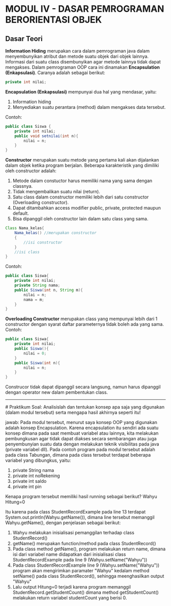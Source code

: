 # MODUL IV - DASAR PEMROGRAMAN BERORIENTASI OBJEK
## Dasar Teori

**Information Hiding** merupakan cara dalam pemrograman java dalam menyembunyikan atribut dan metode suatu objek dari objek lainnya. Informasi dari suatu class disembunyikan agar metode lainnya tidak dapat mengakses. Dalam pemrograman OOP cara ini dinamakan **Encapsulation (Enkapsulasi)**. Caranya adalah sebagai berikut:
```java
private int nilai;
```
**Encapsulation (Enkapsulasi)** mempunyai dua hal yang mendasar, yaitu:
1.  Information hiding
2.  Menyediakan suatu perantara (method) dalam mengakses data tersebut.

Contoh:
```java
public class Siswa {
    private int nilai;
    public void setnilai(int n){
        nilai = n;
    }
}
```
**Constructor** merupakan suatu metode yang pertama kali akan dijalankan dalam objek ketika program berjalan. Beberapa karakteristik yang dimiliki oleh constructor adalah:
1.  Metode dalam constuctor harus memiliki nama yang sama dengan classnya.
2.  Tidak mengembalikan suatu nilai (return).
3.  Satu class dalam constructor memiliki lebih dari satu constructor (Overloading constructor).
4.  Dapat ditambahkan access modifier public, private, protected maupun default.
5.  Bisa dipanggil oleh constructor lain dalam satu class yang sama.


```java
Class Nama_kelas{
    Nama_kelas() //merupakan constructor
    {
        //isi constructor
    }
    //isi class
}
```
Contoh:
```java
public class Siswa{
    private int nilai;
    private String nama;
    public Siswa(int n, String m){
        nilai = n;
        nama = m;
    }
}
```

**Overloading Constructor** merupakan class yang mempunyai lebih dari 1 constructor dengan syarat daftar parameternya tidak boleh ada yang sama. 
Contoh:
```java
public class Siswa{
    private int nilai;
    public Siswa(){
        nilai = 0;
    }
    public Siswa(int n){
        nilai = n;
    }
}
```
Construcor tidak dapat dipanggil secara langsung, namun harus dipanggil dengan operator new dalam pembentukan class.
<hr>
# Praktikum
Soal:
Analisislah dan tentukan konsep apa saja yang digunakan (dalam modul tersebut) serta mengapa hasil akhirnya seperti itu!

jawab:
Pada modul tersebut, menurut saya konsep OOP yang digunakan adalah konsep Encapsulation. Karena encapsulation itu sendiri ada suatu konsep dimana pada saat membuat variabel atau lainnya, kita melakukan pembungkusan agar tidak dapat diakses secara sembarangan atau juga penyembunyian suatu data dengan melakukan teknik visibilitas pada java (private variabel dll). Pada contoh program pada modul tersebut adalah pada class Tabungan, dimana pada class tersebut terdapat beberapa variabel yang dibungkus, yaitu:
1. private String nama
2. private int noRekening
3. private int saldo
4. private int pin

Kenapa program tersebut memiliki hasil running sebagai berikut?
Wahyu
Hitung=0

Itu karena pada class StudentRecordExample pada line 13 terdapat System.out.println(Wahyu.getName()), dimana line tersebut memanggil Wahyu.getName(), dengan penjelasan sebagai berikut:
1. Wahyu melakukan inisialisasi pemanggilan terhadap class StudentRecord()
2. getName() merupakan function/method pada class StudentRecord()
3. Pada class method getName(), program melakukan return name, dimana isi dari variabel name didapatkan dari inisialisasi class StudentRecordExample pada line 9 (Wahyu.setName("Wahyu"))
4. Pada class StudentRecordExample line 9 (Wahyu.setName("Wahyu")) program akan mengirimkan paramater "Wahyu" kedalam method setName() pada class StudentRecord(), sehingga meenghasilkan output "Wahyu"
5. Lalu output Hitung=0 terjadi karena program memanggil StudentRecord.getStudentCount() dimana method getStudentCount() melakukan return variabel studentCount yang berisi 0.
